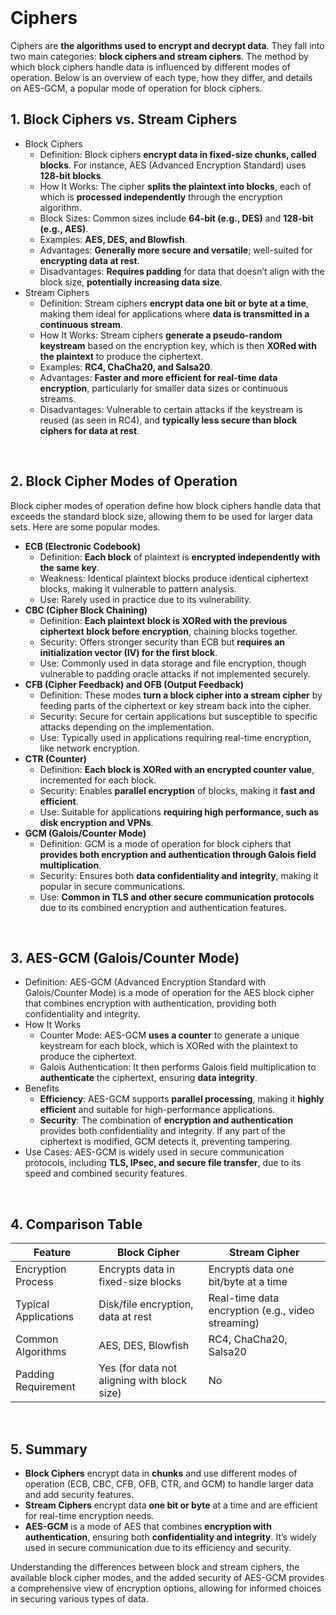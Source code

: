 <br>

# Ciphers
Ciphers are **the algorithms used to encrypt and decrypt data**. They fall into two main categories: **block ciphers and stream ciphers**. The method by which block ciphers handle data is influenced by different modes of operation. Below is an overview of each type, how they differ, and details on AES-GCM, a popular mode of operation for block ciphers.

## 1. Block Ciphers vs. Stream Ciphers
  - Block Ciphers
    - Definition: Block ciphers **encrypt data in fixed-size chunks, called blocks**. For instance, AES (Advanced Encryption Standard) uses **128-bit blocks**.
    - How It Works: The cipher **splits the plaintext into blocks**, each of which is **processed independently** through the encryption algorithm.
    - Block Sizes: Common sizes include **64-bit (e.g., DES)** and **128-bit (e.g., AES)**.
    - Examples: **AES, DES, and Blowfish**.
    - Advantages: **Generally more secure and versatile**; well-suited for **encrypting data at rest**.
    - Disadvantages: **Requires padding** for data that doesn’t align with the block size, **potentially increasing data size**.
  - Stream Ciphers
    - Definition: Stream ciphers **encrypt data one bit or byte at a time**, making them ideal for applications where **data is transmitted in a continuous stream**.
    - How It Works: Stream ciphers **generate a pseudo-random keystream** based on the encryption key, which is then **XORed with the plaintext** to produce the ciphertext.
    - Examples: **RC4, ChaCha20, and Salsa20**.
    - Advantages: **Faster and more efficient for real-time data encryption**, particularly for smaller data sizes or continuous streams.
    - Disadvantages: Vulnerable to certain attacks if the keystream is reused (as seen in RC4), and **typically less secure than block ciphers for data at rest**.  
<br>

## 2. Block Cipher Modes of Operation

Block cipher modes of operation define how block ciphers handle data that exceeds the standard block size, allowing them to be used for larger data sets. Here are some popular modes.  

  - **ECB (Electronic Codebook)**
    - Definition: **Each block** of plaintext is **encrypted independently with the same key**.
    - Weakness: Identical plaintext blocks produce identical ciphertext blocks, making it vulnerable to pattern analysis.
    - Use: Rarely used in practice due to its vulnerability.
  - **CBC (Cipher Block Chaining)**
    - Definition: **Each plaintext block is XORed with the previous ciphertext block before encryption**, chaining blocks together.
    - Security: Offers stronger security than ECB but **requires an initialization vector (IV) for the first block**.
    - Use: Commonly used in data storage and file encryption, though vulnerable to padding oracle attacks if not implemented securely.
  - **CFB (Cipher Feedback) and OFB (Output Feedback)**
    - Definition: These modes **turn a block cipher into a stream cipher** by feeding parts of the ciphertext or key stream back into the cipher.
    - Security: Secure for certain applications but susceptible to specific attacks depending on the implementation.
    - Use: Typically used in applications requiring real-time encryption, like network encryption.
  - **CTR (Counter)**
    - Definition: **Each block is XORed with an encrypted counter value**, incremented for each block.
    - Security: Enables **parallel encryption** of blocks, making it **fast and efficient**.
    - Use: Suitable for applications **requiring high performance, such as disk encryption and VPNs**.
  - **GCM (Galois/Counter Mode)**
    - Definition: GCM is a mode of operation for block ciphers that **provides both encryption and authentication through Galois field multiplication**.
    - Security: Ensures both **data confidentiality and integrity**, making it popular in secure communications.
    - Use: **Common in TLS and other secure communication protocols** due to its combined encryption and authentication features.  
<br>

## 3. AES-GCM (Galois/Counter Mode)
  - Definition: AES-GCM (Advanced Encryption Standard with Galois/Counter Mode) is a mode of operation for the AES block cipher that combines encryption with authentication, providing both confidentiality and integrity.
  - How It Works
    - Counter Mode: AES-GCM **uses a counter** to generate a unique keystream for each block, which is XORed with the plaintext to produce the ciphertext.
    - Galois Authentication: It then performs Galois field multiplication to **authenticate** the ciphertext, ensuring **data integrity**.
  - Benefits
    - **Efficiency**: AES-GCM supports **parallel processing**, making it **highly efficient** and suitable for high-performance applications.
    - **Security**: The combination of **encryption and authentication** provides both confidentiality and integrity. If any part of the ciphertext is modified, GCM detects it, preventing tampering.
  - Use Cases: AES-GCM is widely used in secure communication protocols, including **TLS, IPsec, and secure file transfer**, due to its speed and combined security features.  
<br>

## 4. Comparison Table

| Feature | Block Cipher | Stream Cipher |
| ------- | ------------ | ------------- |
| Encryption Process | Encrypts data in fixed-size blocks | Encrypts data one bit/byte at a time |
| Typical Applications | Disk/file encryption, data at rest | Real-time data encryption (e.g., video streaming) |
| Common Algorithms | AES, DES, Blowfish | RC4, ChaCha20, Salsa20 |
| Padding Requirement | Yes (for data not aligning with block size) | No |
  
<br>

## 5. Summary
  - **Block Ciphers** encrypt data in **chunks** and use different modes of operation (ECB, CBC, CFB, OFB, CTR, and GCM) to handle larger data and add security features.
  - **Stream Ciphers** encrypt data **one bit or byte** at a time and are efficient for real-time encryption needs.
  - **AES-GCM** is a mode of AES that combines **encryption with authentication**, ensuring both **confidentiality and integrity**. It’s widely used in secure communication due to its efficiency and security.

Understanding the differences between block and stream ciphers, the available block cipher modes, and the added security of AES-GCM provides a comprehensive view of encryption options, allowing for informed choices in securing various types of data.  
<br>